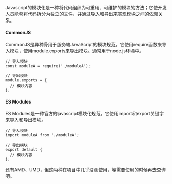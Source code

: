 Javascript的模块化是一种将代码组织为可重用、可维护的模块的方法；它使开发人员能够将代码拆分为独立的文件，并通过导入和导出来实现模块之间的依赖关系。

#### CommonJS
CommonJS是异种骨用于服务端JavaScript的模块规范。它使用require函数来导入模块，使用module.exports来导出模块。通常用于node.js环境中。
```
// 导入模块
const moduleA = require('./moduleA');

// 导出模块
module.exports = {
  // 模块内容
};
```

#### ES Modules
ES Modules是一种官方的javascript模块化规范。它使用import和export关键字来导入和导出模块。
```
// 导入模块
import moduleA from './moduleA';

// 导出模块
export default {
  // 模块内容
};

```

还有AMD、UMD，但这两种在项目中几乎没雨使用，等需要使用的时候再去查询吧。
